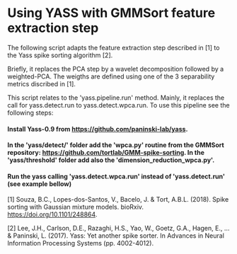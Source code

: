 
# Using YASS with GMMSort feature extraction step

The following script adapts the feature extraction step described in [1] to the Yass spike sorting algorithm [2]. 

Briefly, it replaces the PCA step by a wavelet decomposition followed by a weighted-PCA. The weigths are defined using one of the 3 separability metrics discribed in [1].

This script relates to the 'yass.pipeline.run' method. Mainly, it replaces the call for yass.detect.run to yass.detect.wpca.run. To use this pipeline see the following steps:

#### Install Yass-0.9 from https://github.com/paninski-lab/yass. 

#### In the 'yass/detect/' folder add the 'wpca.py' routine from the GMMSort repository: https://github.com/tortlab/GMM-spike-sorting. In the 'yass/threshold' folder add also the 'dimension_reduction_wpca.py'.
    
#### Run the yass calling 'yass.detect.wpca.run' instead of 'yass.detect.run' (see example bellow)

[1] Souza, B.C., Lopes-dos-Santos, V., Bacelo, J. & Tort, A.B.L. (2018). Spike sorting with Gaussian mixture models. bioRxiv. https://doi.org/10.1101/248864.

[2] Lee, J.H., Carlson, D.E., Razaghi, H.S., Yao, W., Goetz, G.A., Hagen, E., ... & Paninski, L. (2017). Yass: Yet another spike sorter. In Advances in Neural Information Processing Systems (pp. 4002-4012).

